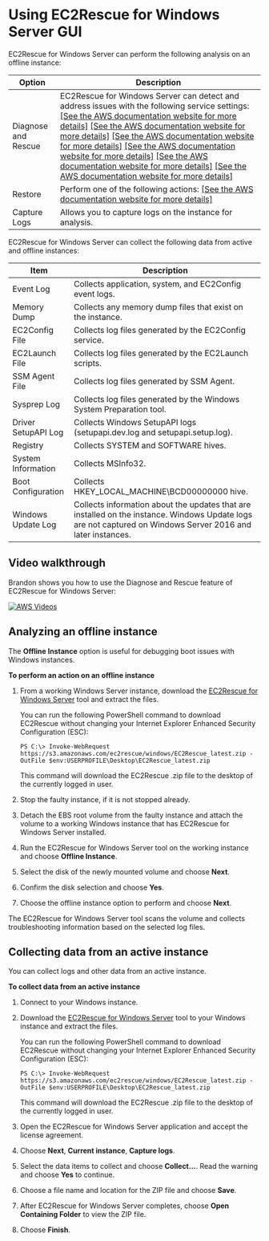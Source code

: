 # Using EC2Rescue for Windows Server GUI<a name="ec2rw-gui"></a>

EC2Rescue for Windows Server can perform the following analysis on an offline instance:


| Option | Description | 
| --- | --- | 
| Diagnose and Rescue | EC2Rescue for Windows Server can detect and address issues with the following service settings: [\[See the AWS documentation website for more details\]](http://docs.aws.amazon.com/AWSEC2/latest/WindowsGuide/ec2rw-gui.html) [\[See the AWS documentation website for more details\]](http://docs.aws.amazon.com/AWSEC2/latest/WindowsGuide/ec2rw-gui.html) [\[See the AWS documentation website for more details\]](http://docs.aws.amazon.com/AWSEC2/latest/WindowsGuide/ec2rw-gui.html) [\[See the AWS documentation website for more details\]](http://docs.aws.amazon.com/AWSEC2/latest/WindowsGuide/ec2rw-gui.html) [\[See the AWS documentation website for more details\]](http://docs.aws.amazon.com/AWSEC2/latest/WindowsGuide/ec2rw-gui.html) [\[See the AWS documentation website for more details\]](http://docs.aws.amazon.com/AWSEC2/latest/WindowsGuide/ec2rw-gui.html) | 
| Restore | Perform one of the following actions: [\[See the AWS documentation website for more details\]](http://docs.aws.amazon.com/AWSEC2/latest/WindowsGuide/ec2rw-gui.html) | 
| Capture Logs | Allows you to capture logs on the instance for analysis\. | 

EC2Rescue for Windows Server can collect the following data from active and offline instances:


| Item | Description | 
| --- | --- | 
| Event Log | Collects application, system, and EC2Config event logs\. | 
| Memory Dump | Collects any memory dump files that exist on the instance\. | 
| EC2Config File | Collects log files generated by the EC2Config service\. | 
| EC2Launch File | Collects log files generated by the EC2Launch scripts\. | 
| SSM Agent File | Collects log files generated by SSM Agent\. | 
| Sysprep Log | Collects log files generated by the Windows System Preparation tool\. | 
| Driver SetupAPI Log | Collects Windows SetupAPI logs \(setupapi\.dev\.log and setupapi\.setup\.log\)\. | 
| Registry | Collects SYSTEM and SOFTWARE hives\. | 
| System Information | Collects MSInfo32\. | 
| Boot Configuration | Collects HKEY\_LOCAL\_MACHINE\\BCD00000000 hive\. | 
| Windows Update Log | Collects information about the updates that are installed on the instance\.  Windows Update logs are not captured on Windows Server 2016 and later instances\.  | 

## Video walkthrough<a name="ec2rescue-walkthrough"></a>

Brandon shows you how to use the Diagnose and Rescue feature of EC2Rescue for Windows Server:

[![AWS Videos](http://img.youtube.com/vi/Apc6u2II5JA/0.jpg)](http://www.youtube.com/watch?v=Apc6u2II5JA)

## Analyzing an offline instance<a name="ec2rescue-offline"></a>

The **Offline Instance** option is useful for debugging boot issues with Windows instances\.

**To perform an action on an offline instance**

1. From a working Windows Server instance, download the [EC2Rescue for Windows Server](https://s3.amazonaws.com/ec2rescue/windows/EC2Rescue_latest.zip?x-download-source=docs) tool and extract the files\.

   You can run the following PowerShell command to download EC2Rescue without changing your Internet Explorer Enhanced Security Configuration \(ESC\):

   ```
   PS C:\> Invoke-WebRequest https://s3.amazonaws.com/ec2rescue/windows/EC2Rescue_latest.zip -OutFile $env:USERPROFILE\Desktop\EC2Rescue_latest.zip
   ```

   This command will download the EC2Rescue \.zip file to the desktop of the currently logged in user\.

1. Stop the faulty instance, if it is not stopped already\.

1. Detach the EBS root volume from the faulty instance and attach the volume to a working Windows instance that has EC2Rescue for Windows Server installed\.

1. Run the EC2Rescue for Windows Server tool on the working instance and choose **Offline Instance**\.

1. Select the disk of the newly mounted volume and choose **Next**\.

1. Confirm the disk selection and choose **Yes**\.

1. Choose the offline instance option to perform and choose **Next**\.

The EC2Rescue for Windows Server tool scans the volume and collects troubleshooting information based on the selected log files\.

## Collecting data from an active instance<a name="ec2rescue-active"></a>

You can collect logs and other data from an active instance\.

**To collect data from an active instance**

1. Connect to your Windows instance\.

1. Download the [EC2Rescue for Windows Server](https://s3.amazonaws.com/ec2rescue/windows/EC2Rescue_latest.zip?x-download-source=docs) tool to your Windows instance and extract the files\.

   You can run the following PowerShell command to download EC2Rescue without changing your Internet Explorer Enhanced Security Configuration \(ESC\):

   ```
   PS C:\> Invoke-WebRequest https://s3.amazonaws.com/ec2rescue/windows/EC2Rescue_latest.zip -OutFile $env:USERPROFILE\Desktop\EC2Rescue_latest.zip
   ```

   This command will download the EC2Rescue \.zip file to the desktop of the currently logged in user\.

1. Open the EC2Rescue for Windows Server application and accept the license agreement\.

1. Choose **Next**, **Current instance**, **Capture logs**\.

1. Select the data items to collect and choose **Collect\.\.\.**\. Read the warning and choose **Yes** to continue\.

1. Choose a file name and location for the ZIP file and choose **Save**\.

1. After EC2Rescue for Windows Server completes, choose **Open Containing Folder** to view the ZIP file\.

1. Choose **Finish**\.